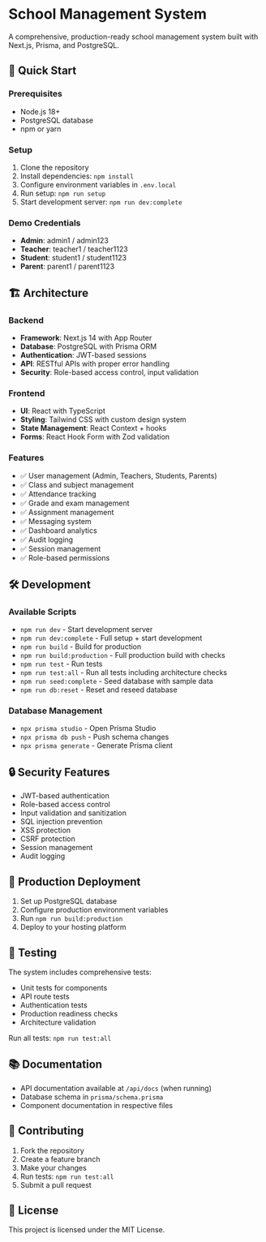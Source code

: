 # School Management System

A comprehensive, production-ready school management system built with Next.js, Prisma, and PostgreSQL.

## 🚀 Quick Start

### Prerequisites
- Node.js 18+ 
- PostgreSQL database
- npm or yarn

### Setup
1. Clone the repository
2. Install dependencies: `npm install`
3. Configure environment variables in `.env.local`
4. Run setup: `npm run setup`
5. Start development server: `npm run dev:complete`

### Demo Credentials
- **Admin**: admin1 / admin123
- **Teacher**: teacher1 / teacher1123  
- **Student**: student1 / student1123
- **Parent**: parent1 / parent1123

## 🏗️ Architecture

### Backend
- **Framework**: Next.js 14 with App Router
- **Database**: PostgreSQL with Prisma ORM
- **Authentication**: JWT-based sessions
- **API**: RESTful APIs with proper error handling
- **Security**: Role-based access control, input validation

### Frontend  
- **UI**: React with TypeScript
- **Styling**: Tailwind CSS with custom design system
- **State Management**: React Context + hooks
- **Forms**: React Hook Form with Zod validation

### Features
- ✅ User management (Admin, Teachers, Students, Parents)
- ✅ Class and subject management
- ✅ Attendance tracking
- ✅ Grade and exam management
- ✅ Assignment management
- ✅ Messaging system
- ✅ Dashboard analytics
- ✅ Audit logging
- ✅ Session management
- ✅ Role-based permissions

## 🛠️ Development

### Available Scripts
- `npm run dev` - Start development server
- `npm run dev:complete` - Full setup + start development
- `npm run build` - Build for production
- `npm run build:production` - Full production build with checks
- `npm run test` - Run tests
- `npm run test:all` - Run all tests including architecture checks
- `npm run seed:complete` - Seed database with sample data
- `npm run db:reset` - Reset and reseed database

### Database Management
- `npx prisma studio` - Open Prisma Studio
- `npx prisma db push` - Push schema changes
- `npx prisma generate` - Generate Prisma client

## 🔒 Security Features

- JWT-based authentication
- Role-based access control
- Input validation and sanitization
- SQL injection prevention
- XSS protection
- CSRF protection
- Session management
- Audit logging

## 📱 Production Deployment

1. Set up PostgreSQL database
2. Configure production environment variables
3. Run `npm run build:production`
4. Deploy to your hosting platform

## 🧪 Testing

The system includes comprehensive tests:
- Unit tests for components
- API route tests
- Authentication tests
- Production readiness checks
- Architecture validation

Run all tests: `npm run test:all`

## 📚 Documentation

- API documentation available at `/api/docs` (when running)
- Database schema in `prisma/schema.prisma`
- Component documentation in respective files

## 🤝 Contributing

1. Fork the repository
2. Create a feature branch
3. Make your changes
4. Run tests: `npm run test:all`
5. Submit a pull request

## 📄 License

This project is licensed under the MIT License.
